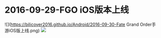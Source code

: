 # 2016-09-29-FGO iOS版本上线
![](https://bilicover2016.github.io/Android/2016-09-30-Fate Grand Order手游iOS版上线.png)
![](https://bilicover2016.github.io/PC/2016-09-29.jpg)